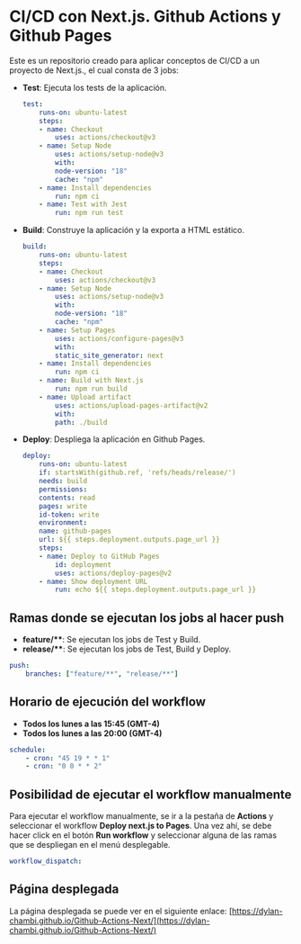 # CI/CD con Next.js. Github Actions y Github Pages

Este es un repositorio creado para aplicar conceptos de CI/CD a un proyecto de Next.js., el cual consta de 3 jobs:

- **Test**: Ejecuta los tests de la aplicación.
    ```yaml
    test:
        runs-on: ubuntu-latest
        steps:
        - name: Checkout
            uses: actions/checkout@v3
        - name: Setup Node
            uses: actions/setup-node@v3
            with:
            node-version: "18"
            cache: "npm"
        - name: Install dependencies
            run: npm ci
        - name: Test with Jest
            run: npm run test
    ```
- **Build**: Construye la aplicación y la exporta a HTML estático.
    ```yaml
    build:
        runs-on: ubuntu-latest
        steps:
        - name: Checkout
            uses: actions/checkout@v3
        - name: Setup Node
            uses: actions/setup-node@v3
            with:
            node-version: "18"
            cache: "npm"
        - name: Setup Pages
            uses: actions/configure-pages@v3
            with:
            static_site_generator: next
        - name: Install dependencies
            run: npm ci
        - name: Build with Next.js
            run: npm run build
        - name: Upload artifact
            uses: actions/upload-pages-artifact@v2
            with:
            path: ./build
    ```
- **Deploy**: Despliega la aplicación en Github Pages.
    ```yaml
    deploy:
        runs-on: ubuntu-latest
        if: startsWith(github.ref, 'refs/heads/release/')
        needs: build
        permissions:
        contents: read
        pages: write
        id-token: write
        environment:
        name: github-pages
        url: ${{ steps.deployment.outputs.page_url }}
        steps:
        - name: Deploy to GitHub Pages
            id: deployment
            uses: actions/deploy-pages@v2
        - name: Show deployment URL
            run: echo ${{ steps.deployment.outputs.page_url }}

    ```

## Ramas donde se ejecutan los jobs al hacer push

- **feature/\*\***: Se ejecutan los jobs de Test y Build.
- **release/\*\***: Se ejecutan los jobs de Test, Build y Deploy.

```yaml
push:
    branches: ["feature/**", "release/**"]
```

## Horario de ejecución del workflow

- **Todos los lunes a las 15:45 (GMT-4)**
- **Todos los lunes a las 20:00 (GMT-4)**

```yaml
schedule:
    - cron: "45 19 * * 1"
    - cron: "0 0 * * 2"
```

## Posibilidad de ejecutar el workflow manualmente

Para ejecutar el workflow manualmente, se ir a la pestaña de **Actions** y seleccionar el workflow **Deploy next.js to Pages**. Una vez ahí, se debe hacer click en el botón **Run workflow** y seleccionar alguna de las ramas que se despliegan en el menú desplegable.

```yaml
workflow_dispatch:
```


## Página desplegada

La página desplegada se puede ver en el siguiente enlace: [https://dylan-chambi.github.io/Github-Actions-Next/](https://dylan-chambi.github.io/Github-Actions-Next/)